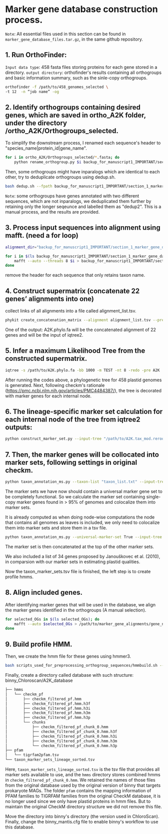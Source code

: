 # Marker gene database construction process. 

``Note``: All essential files used in this section can be found in ``marker_gene_database_files.tar.gz``, in the same github repository.

## 1. Run OrthoFinder:
``Input data type``: 458 fasta files storing proteins for each gene stored in a directory. 
``output directory``: orthofinder's results containing all orthogroups and basic information summary, such as the sinle-copy orthogroups.

```sh
orthofinder -f /path/to/458_genomes_selected \
-t 12  -n “job name” -og 
```
## 2. Identify orthogroups containing desired genes, which are saved in ortho_A2K folder, under the directory /ortho_A2K/Orthogroups_selected.

To simplify the downstream process, I renamed each sequence's header to "species_name|protein_id|gene_name".

```sh
for i in ortho_A2K/Orthogroups_selected/*.fasta; do
    python rename_orthogroup.py $i backup_for_manuscript1_IMPORTANT/section_1_marker_gene_database/selected_orthogroups/$(basename $i .fasta).fasta
```

Then, some orthogroups might have inparalogs which are identical to each other, try to deduplicate orthogroups using dedup.sh.

```sh
bash dedup.sh --fpath backup_for_manuscript1_IMPORTANT/section_1_marker_gene_database/selected_orthogroups --opath backup_for_manuscript1_IMPORTANT/section_1_marker_gene_database/intermediary_files_for_preprocessing_alignments/deduplicated_genes --scriptpath backup_for_manuscript1_IMPORTANT/section_1_marker_gene_database/scripts_used_for_preprocessing_orthogroup_sequences
```

``Note``: some orthogroups have genes annotated with two different sequences, which are not inparalogs, we deduplicated them further by retaining only the longer seqeunce and labelled them as "dedup2". This is a manual process, and the results are provided. 

## 3. Process input sequences into alignment using mafft. (need a for loop)

```sh
alignment_dir="backup_for_manuscript1_IMPORTANT/section_1_marker_gene_database/intermediary_files_for_preprocessing_alignments/deduplicated_aligned_genes"

for i in $(ls backup_for_manuscript1_IMPORTANT/section_1_marker_gene_database/intermediary_files_for_preprocessing_alignments/deduplicated_genes); do
    mafft --auto --threads 8 $i > backup_for_manuscript1_IMPORTANT/section_1_marker_gene_database/intermediary_files_for_preprocessing_alignments/deduplicated_aligned_genes/$(basename $i .fasta).aln   
done
```

remove the header for each sequence that only retains taxon name.

## 4. Construct supermatrix (concatenate 22 genes’ alignments into one) 

collect links of all alignments into a file called alignment_list.tsv.
```sh
phykit create_concatenation_matrix --alignment alignment_list.tsv --prefix A2K.phylo 
```
One of the output: A2K.phylo.fa will be the concatenated alignment of 22 genes and will be the input of iqtree2.  

## 5. Infer a maximum Likelihood Tree from the constructed supermatrix.
```sh
iqtree -s /path/to/A2K.phylo.fa -bb 1000 -m TEST -nt 8 -redo -pre A2K
```

After running the codes above, a phylogenetic tree for 458 plastid genomes is generated. 
Next, following checkm's rationale (https://pmc.ncbi.nlm.nih.gov/articles/PMC4484387/), the tree is decorated with marker genes for each internal node.   

## 6. The lineage-specific marker set calculation for each internal node of the tree from iqtree2 outputs: 

```sh
python construct_marker_set.py --input-tree "/path/to/A2K.tax_mod.rerooted.reannotated.treefile"  --node-wise True --output-tree marker_sets_verify.tree --species-genome-dict /path/to/species_genome_effective_dict.pkl 
```

## 7. Then, the marker genes will be collocated into marker sets, following settings in original checkm.  

```sh
python taxon_annotation_ms.py --taxon-list "taxon_list.txt" --input-tree "marker_sets_verify.tree" --endosymbiosis-map "./Endosymbiosis_dict.pkl" --output "./taxon_marker_sets_verify.tsv"
```

The marker sets we have now should contain a universal marker gene set to be completely functional. So we calculate the marker set containing single-copy marker genes found in > 95% of genomes and colocalize them into marker sets.  

It is already computed as when doing node-wise computations the node that contains all genomes as leaves is included, we only need to colocalize them into marker sets and store them in a tsv file.
```sh
python taxon_annotation_ms.py --universal-marker-set True --input-tree /path/to/A2K.tax_mod.rerooted.reannotated.treefile --universal-marker-set-out "/path/to/universal_marker_set.tsv"
```
The marker set is then concatenated at the top of the other marker sets.

We also included a list of 34 genes proposed by Janouškovec et al. (2010), in comparsion with our marker sets in estimating plastid qualities.

Now the taxon_marker_sets.tsv file is finished, the left step is to create profile hmms. 

## 8. Align included genes.

After identifying marker genes that will be used in the database, we align the marker genes identified in the orthogroups (A manual selection).

```sh
for selected_OGs in $(ls selected_OGs); do
    mafft --auto $selected_OGs > /path/to/marker_gene_alignments/gene_name.aln
done
```

## 9. Build profile HMM.
Then, we create the hmm file for these genes using hmmer3.
```sh
bash scripts_used_for_preprocessing_orthogroup_sequences/hmmbuild.sh --aln_dir path/to/aln_dir --hmm_dir path/to/hmm_dir
```

Finally, create a directory called database with such structure:
binny_Chloroscan/A2K_database

```sh
├── hmms
│   └── checkm_pf
│       ├── checkm_filtered_pf.hmm
│       ├── checkm_filtered_pf.hmm.h3f
│       ├── checkm_filtered_pf.hmm.h3i
│       ├── checkm_filtered_pf.hmm.h3m
│       ├── checkm_filtered_pf.hmm.h3p
│       └── chunks
│           ├── checkm_filtered_pf_chunk_0.hmm
│           ├── checkm_filtered_pf_chunk_0.hmm.h3f
│           ├── checkm_filtered_pf_chunk_0.hmm.h3i
│           ├── checkm_filtered_pf_chunk_0.hmm.h3m
│           └── checkm_filtered_pf_chunk_0.hmm.h3p
├── pfam
│   └── tigrfam2pfam.tsv
└── taxon_marker_sets_lineage_sorted.tsv
```

Here, ``taxon_marker_sets_lineage_sorted.tsv`` is the tsv file that provides all marker sets available to use, and the ``hmms`` directory stores combined hmms in ``checkm_filtered_pf_chunk_0.hmm``. We retained the names of those files from the original database used by the original version of binny that targets prokaryote MAGs. The folder ``pfam`` contains the mapping information of PFAM families to TIGRFAM families from the original CheckM database, it is no longer used since we only have plastid proteins in hmm files. But to maintain the original CheckM directory structure we did not remove this file. 

Move the directory into binny's directory (the version used in ChloroScan). Finally, change the binny_mantis.cfg file to enable binny's workflow to use this database. 